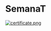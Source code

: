 # SemanaT

[![certificate.png](https://i.postimg.cc/ht87mSHq/certificate.png)](https://postimg.cc/XrJJS0j2)
